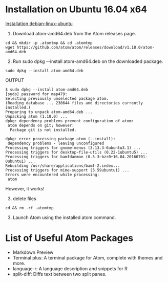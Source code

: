 # Installation on Ubuntu 16.04 x64 



[Installation debian-linux-ubuntu](https://github.com/atom/atom#debian-linux-ubuntu)
1. Download atom-amd64.deb from the Atom releases page.
```
cd && mkdir -p .atomtmp && cd .atomtmp
wget https://github.com/atom/atom/releases/download/v1.18.0/atom-amd64.deb
```
2. Run sudo dpkg --install atom-amd64.deb on the downloaded package.
```
sudo dpkg --install atom-amd64.deb
```
OUTPUT
```
$ sudo dpkg --install atom-amd64.deb
[sudo] password for map479: 
Selecting previously unselected package atom.
(Reading database ... 238644 files and directories currently installed.)
Preparing to unpack atom-amd64.deb ...
Unpacking atom (1.18.0) ...
dpkg: dependency problems prevent configuration of atom:
 atom depends on git; however:
  Package git is not installed.

dpkg: error processing package atom (--install):
 dependency problems - leaving unconfigured
Processing triggers for gnome-menus (3.13.3-6ubuntu3.1) ...
Processing triggers for desktop-file-utils (0.22-1ubuntu5) ...
Processing triggers for bamfdaemon (0.5.3~bzr0+16.04.20160701-0ubuntu1) ...
Rebuilding /usr/share/applications/bamf-2.index...
Processing triggers for mime-support (3.59ubuntu1) ...
Errors were encountered while processing:
 atom
```
However, it works! 

3. delete files 
```
cd && rm -rf .atomtmp
```
3. Launch Atom using the installed atom command.



# List of Useful Atom Packages

- Markdown Preview  
- Terminal plus: A terminal package for Atom, complete with themes and more.  
- language-r: A language description and snippets for R  
- split-diff: Diffs text between two split panes. 
